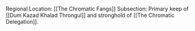 Regional Location: [[The Chromatic Fangs]]
Subsection: Primary keep of [[Dum Kazad Khalad Throngul]] and stronghold of [[The Chromatic Delegation]]. 